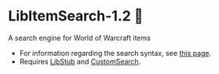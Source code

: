 # LibItemSearch-1.2 :mag_right:
A search engine for World of Warcraft items
* For information regarding the search syntax, see [this page](https://github.com/Jaliborc/LibItemSearch-1.2/wiki/Search-Syntax).
* Requires [LibStub](http://www.wowace.com/addons/libstub/) and [CustomSearch](https://github.com/Jaliborc/CustomSearch-1.0).
